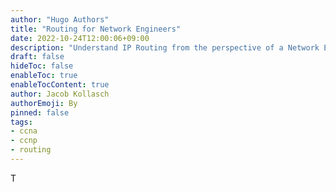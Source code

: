 ```yaml
---
author: "Hugo Authors"
title: "Routing for Network Engineers"
date: 2022-10-24T12:00:06+09:00
description: "Understand IP Routing from the perspective of a Network Engineer"
draft: false
hideToc: false
enableToc: true
enableTocContent: true
author: Jacob Kollasch
authorEmoji: By
pinned: false
tags: 
- ccna
- ccnp
- routing
---
```

T